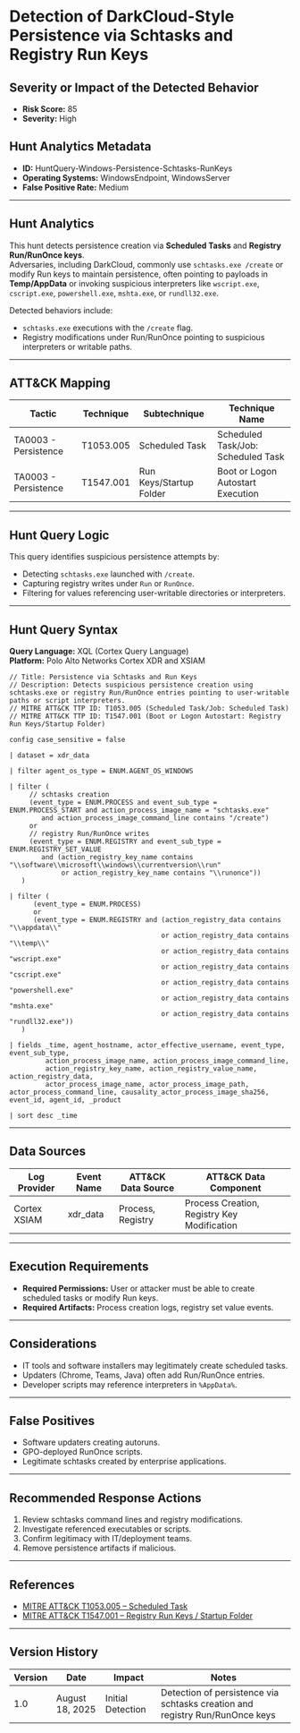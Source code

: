 # Detection of DarkCloud-Style Persistence via Schtasks and Registry Run Keys

## Severity or Impact of the Detected Behavior
- **Risk Score:** 85
- **Severity:** High

## Hunt Analytics Metadata

- **ID:** HuntQuery-Windows-Persistence-Schtasks-RunKeys
- **Operating Systems:** WindowsEndpoint, WindowsServer
- **False Positive Rate:** Medium

---

## Hunt Analytics

This hunt detects persistence creation via **Scheduled Tasks** and **Registry Run/RunOnce keys**.  
Adversaries, including DarkCloud, commonly use `schtasks.exe /create` or modify Run keys to maintain persistence, often pointing to payloads in **Temp/AppData** or invoking suspicious interpreters like `wscript.exe`, `cscript.exe`, `powershell.exe`, `mshta.exe`, or `rundll32.exe`.

Detected behaviors include:

- `schtasks.exe` executions with the `/create` flag.  
- Registry modifications under Run/RunOnce pointing to suspicious interpreters or writable paths.  

---

## ATT&CK Mapping

| Tactic                        | Technique   | Subtechnique | Technique Name                                 |
|-------------------------------|-------------|--------------|-----------------------------------------------|
| TA0003 - Persistence          | T1053.005   | Scheduled Task | Scheduled Task/Job: Scheduled Task             |
| TA0003 - Persistence          | T1547.001   | Run Keys/Startup Folder | Boot or Logon Autostart Execution |

---

## Hunt Query Logic

This query identifies suspicious persistence attempts by:

- Detecting `schtasks.exe` launched with `/create`.  
- Capturing registry writes under `Run` or `RunOnce`.  
- Filtering for values referencing user-writable directories or interpreters.  

---

## Hunt Query Syntax

**Query Language:** XQL (Cortex Query Language)  
**Platform:** Polo Alto Networks Cortex XDR and XSIAM

```xql
// Title: Persistence via Schtasks and Run Keys
// Description: Detects suspicious persistence creation using schtasks.exe or registry Run/RunOnce entries pointing to user-writable paths or script interpreters.
// MITRE ATT&CK TTP ID: T1053.005 (Scheduled Task/Job: Scheduled Task)
// MITRE ATT&CK TTP ID: T1547.001 (Boot or Logon Autostart: Registry Run Keys/Startup Folder)

config case_sensitive = false

| dataset = xdr_data

| filter agent_os_type = ENUM.AGENT_OS_WINDOWS

| filter (
     // schtasks creation
     (event_type = ENUM.PROCESS and event_sub_type = ENUM.PROCESS_START and action_process_image_name = "schtasks.exe"
        and action_process_image_command_line contains "/create")
     or
     // registry Run/RunOnce writes
     (event_type = ENUM.REGISTRY and event_sub_type = ENUM.REGISTRY_SET_VALUE
        and (action_registry_key_name contains "\\software\\microsoft\\windows\\currentversion\\run"
             or action_registry_key_name contains "\\runonce"))
   )

| filter (
      (event_type = ENUM.PROCESS)
      or
      (event_type = ENUM.REGISTRY and (action_registry_data contains "\\appdata\\"
                                      or action_registry_data contains "\\temp\\"
                                      or action_registry_data contains "wscript.exe"
                                      or action_registry_data contains "cscript.exe"
                                      or action_registry_data contains "powershell.exe"
                                      or action_registry_data contains "mshta.exe"
                                      or action_registry_data contains "rundll32.exe"))
   )

| fields _time, agent_hostname, actor_effective_username, event_type, event_sub_type,
         action_process_image_name, action_process_image_command_line,
         action_registry_key_name, action_registry_value_name, action_registry_data,
         actor_process_image_name, actor_process_image_path, actor_process_command_line, causality_actor_process_image_sha256, event_id, agent_id, _product

| sort desc _time
```

---

## Data Sources

| Log Provider | Event Name   | ATT&CK Data Source | ATT&CK Data Component |
|--------------|--------------|--------------------|-----------------------|
| Cortex XSIAM | xdr_data     | Process, Registry  | Process Creation, Registry Key Modification |

---

## Execution Requirements

- **Required Permissions:** User or attacker must be able to create scheduled tasks or modify Run keys.  
- **Required Artifacts:** Process creation logs, registry set value events.  

---

## Considerations

- IT tools and software installers may legitimately create scheduled tasks.  
- Updaters (Chrome, Teams, Java) often add Run/RunOnce entries.  
- Developer scripts may reference interpreters in `%AppData%`.  

---

## False Positives

- Software updaters creating autoruns.  
- GPO-deployed RunOnce scripts.  
- Legitimate schtasks created by enterprise applications.  

---

## Recommended Response Actions

1. Review schtasks command lines and registry modifications.  
2. Investigate referenced executables or scripts.  
3. Confirm legitimacy with IT/deployment teams.  
4. Remove persistence artifacts if malicious.  

---

## References

- [MITRE ATT&CK T1053.005 – Scheduled Task](https://attack.mitre.org/techniques/T1053/005/)  
- [MITRE ATT&CK T1547.001 – Registry Run Keys / Startup Folder](https://attack.mitre.org/techniques/T1547/001/)  

---

## Version History

| Version | Date       | Impact            | Notes                                                                       |
|---------|------------|-------------------|-----------------------------------------------------------------------------|
| 1.0     | August 18, 2025 | Initial Detection | Detection of persistence via schtasks creation and registry Run/RunOnce keys |
